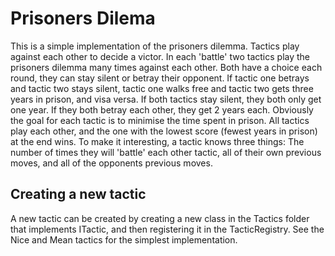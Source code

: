 # Prisoners Dilema

This is a simple implementation of the prisoners dilemma. Tactics play against each other to decide a victor. In each 'battle' two tactics play the prisoners dilemma many times against each other. Both have a choice each round, they can stay silent or betray their opponent.
If tactic one betrays and tactic two stays silent, tactic one walks free and tactic two gets three years in prison, and visa versa.
If both tactics stay silent, they both only get one year.
If they both betray each other, they get 2 years each.
Obviously the goal for each tactic is to minimise the time spent in prison.
All tactics play each other, and the one with the lowest score (fewest years in prison) at the end wins.
To make it interesting, a tactic knows three things: The number of times they will 'battle' each other tactic, all of their own previous moves, and all of the opponents previous moves.

## Creating a new tactic

A new tactic can be created by creating a new class in the Tactics folder that implements ITactic, and then registering it in the TacticRegistry. See the Nice and Mean tactics for the simplest implementation.